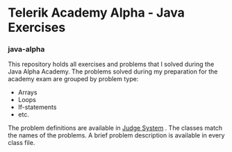 # Telerik Academy Alpha - Java Exercises
### java-alpha 

This repository holds all exercises and problems that I solved during the Java Alpha Academy. The problems solved during my preparation for the academy exam are grouped by problem type:
* Arrays
* Loops
* If-statements
* etc.

The problem definitions are available in [Judge System](http://judge.telerikacademy.com/problems/) . The classes match the names of the problems. A brief problem description is available in every class file.
